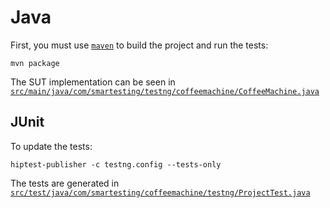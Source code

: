 Java
====

First, you must use [``maven``](http://maven.apache.org/) to build the project and run the tests:

    mvn package

The SUT implementation can be seen in [``src/main/java/com/smartesting/testng/coffeemachine/CoffeeMachine.java``](https://github.com/hiptest/hiptest-publisher-samples/blob/master/java/src/main/java/com/smartesting/coffeemachine/CoffeeMachine.java)

JUnit
-----


To update the tests:

    hiptest-publisher -c testng.config --tests-only

The tests are generated in [``src/test/java/com/smartesting/coffeemachine/testng/ProjectTest.java``](https://github.com/hiptest/hiptest-publisher-samples/blob/master/java/src/test/java/com/smartesting/coffeemachine/ProjectTest.java)

